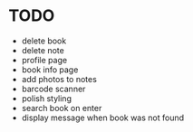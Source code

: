 # TODO
- delete book
- delete note
- profile page
- book info page
- add photos to notes
- barcode scanner
- polish styling
- search book on enter
- display message when book was not found
